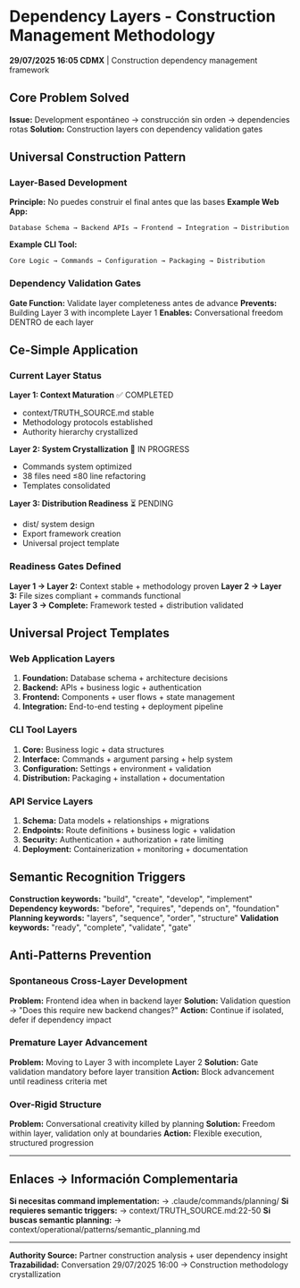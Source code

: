 # Dependency Layers - Construction Management Methodology

**29/07/2025 16:05 CDMX** | Construction dependency management framework

## Core Problem Solved

**Issue:** Development espontáneo → construcción sin orden → dependencies rotas
**Solution:** Construction layers con dependency validation gates

## Universal Construction Pattern

### Layer-Based Development
**Principle:** No puedes construir el final antes que las bases
**Example Web App:**
```
Database Schema → Backend APIs → Frontend → Integration → Distribution
```
**Example CLI Tool:**
```
Core Logic → Commands → Configuration → Packaging → Distribution
```

### Dependency Validation Gates
**Gate Function:** Validate layer completeness antes de advance
**Prevents:** Building Layer 3 with incomplete Layer 1
**Enables:** Conversational freedom DENTRO de each layer

## Ce-Simple Application

### Current Layer Status
**Layer 1: Context Maturation** ✅ COMPLETED
- context/TRUTH_SOURCE.md stable
- Methodology protocols established  
- Authority hierarchy crystallized

**Layer 2: System Crystallization** 🔄 IN PROGRESS
- Commands system optimized
- 38 files need ≤80 line refactoring
- Templates consolidated

**Layer 3: Distribution Readiness** ⏳ PENDING
- dist/ system design
- Export framework creation
- Universal project template

### Readiness Gates Defined
**Layer 1 → Layer 2:** Context stable + methodology proven
**Layer 2 → Layer 3:** File sizes compliant + commands functional  
**Layer 3 → Complete:** Framework tested + distribution validated

## Universal Project Templates

### Web Application Layers
1. **Foundation:** Database schema + architecture decisions
2. **Backend:** APIs + business logic + authentication  
3. **Frontend:** Components + user flows + state management
4. **Integration:** End-to-end testing + deployment pipeline

### CLI Tool Layers  
1. **Core:** Business logic + data structures
2. **Interface:** Commands + argument parsing + help system
3. **Configuration:** Settings + environment + validation
4. **Distribution:** Packaging + installation + documentation

### API Service Layers
1. **Schema:** Data models + relationships + migrations
2. **Endpoints:** Route definitions + business logic + validation
3. **Security:** Authentication + authorization + rate limiting  
4. **Deployment:** Containerization + monitoring + documentation

## Semantic Recognition Triggers

**Construction keywords:** "build", "create", "develop", "implement"
**Dependency keywords:** "before", "requires", "depends on", "foundation"
**Planning keywords:** "layers", "sequence", "order", "structure"
**Validation keywords:** "ready", "complete", "validate", "gate"

## Anti-Patterns Prevention

### Spontaneous Cross-Layer Development
**Problem:** Frontend idea when in backend layer
**Solution:** Validation question → "Does this require new backend changes?"
**Action:** Continue if isolated, defer if dependency impact

### Premature Layer Advancement  
**Problem:** Moving to Layer 3 with incomplete Layer 2
**Solution:** Gate validation mandatory before layer transition
**Action:** Block advancement until readiness criteria met

### Over-Rigid Structure
**Problem:** Conversational creativity killed by planning
**Solution:** Freedom within layer, validation only at boundaries
**Action:** Flexible execution, structured progression

---
## Enlaces → Información Complementaria
**Si necesitas command implementation:** → .claude/commands/planning/
**Si requieres semantic triggers:** → context/TRUTH_SOURCE.md:22-50
**Si buscas semantic planning:** → context/operational/patterns/semantic_planning.md

---
**Authority Source:** Partner construction analysis + user dependency insight
**Trazabilidad:** Conversation 29/07/2025 16:00 → Construction methodology crystallization